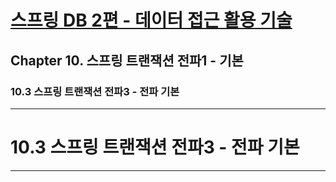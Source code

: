 # <a href = "../README.md" target="_blank">스프링 DB 2편 - 데이터 접근 활용 기술</a>
## Chapter 10. 스프링 트랜잭션 전파1 - 기본
### 10.3 스프링 트랜잭션 전파3 - 전파 기본

---

# 10.3 스프링 트랜잭션 전파3 - 전파 기본

---
